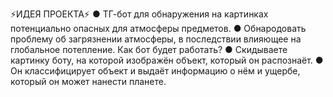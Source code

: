 ⚡ИДЕЯ ПРОЕКТА⚡
 ● ТГ-бот для обнаружения на картинках потенциально опасных для атмосферы предметов.
 ● Обнародовать проблему об загрязнении атмосферы, в последствии влияющее на глобальное потепление.
Как бот будет работать?
 ● Скидываете картинку боту, на которой изображён объект, который он распознаёт.
 ● Он классифицирует объект и выдаёт информацию о нём и ущербе, который он может нанести планете.
 
